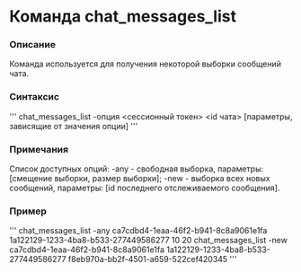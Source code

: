 # Команда chat_messages_list

### Описание
Команда используется для получения некоторой выборки сообщений чата.

### Синтаксис
'''
chat_messages_list -опция <сессионный токен> <id чата> [параметры, зависящие от значения опции]
'''

### Примечания
Список доступных опций:
-any - 		  свободная выборка, параметры: [смещение выборки, размер выборки];
-new - выборка всех новых сообщений, параметры: [id последнего отслеживаемого сообщения].

### Пример
'''
chat_messages_list -any ca7cdbd4-1eaa-46f2-b941-8c8a9061e1fa 1a122129-1233-4ba8-b533-277449586277 10 20
chat_messages_list -new ca7cdbd4-1eaa-46f2-b941-8c8a9061e1fa 1a122129-1233-4ba8-b533-277449586277 f8eb970a-bb2f-4501-a659-522cef420345
'''